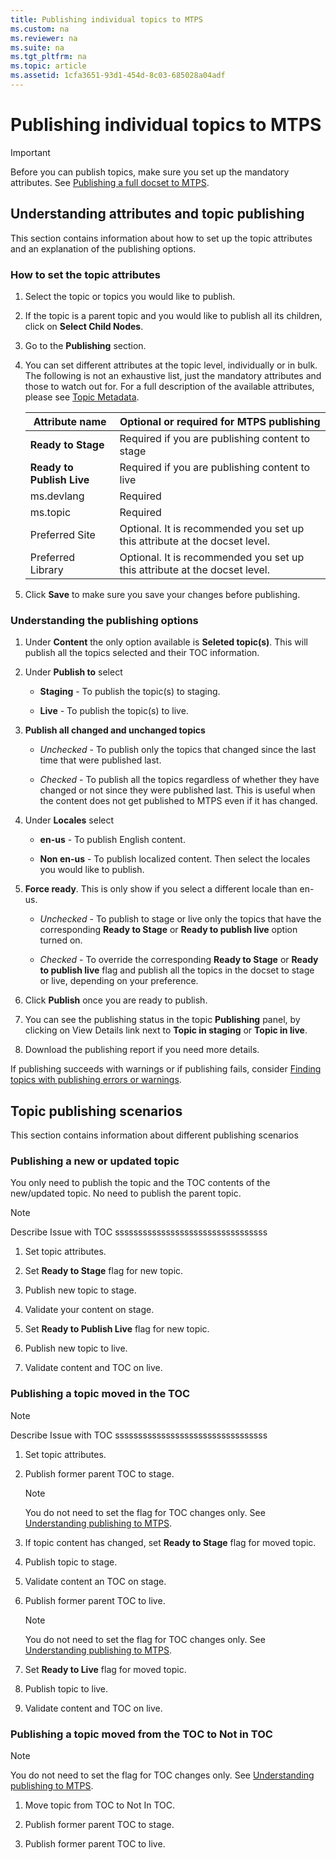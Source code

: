 ```yaml
---
title: Publishing individual topics to MTPS
ms.custom: na
ms.reviewer: na
ms.suite: na
ms.tgt_pltfrm: na
ms.topic: article
ms.assetid: 1cfa3651-93d1-454d-8c03-685028a04adf
---
```

# Publishing individual topics to MTPS
> [!IMPORTANT]
> Before you can publish topics, make sure you set up the mandatory attributes. See [Publishing a full docset to MTPS](../Topic/Publishing-a-full-docset-to-MTPS.md).

## <a name="TopicAttributes"></a>Understanding attributes and topic publishing
This section contains information about how to set up the topic attributes and an explanation of the publishing options.

### How to set the topic attributes

1.  Select the topic or topics you would like to publish.

2.  If the topic is a parent topic and you would like to publish all its children, click on **Select Child Nodes**.

3.  Go to the  **Publishing** section.

4.  You can set different attributes at the topic level, individually or in bulk. The following is not an exhaustive list, just the mandatory attributes and those to watch out for.  For a full description of the available attributes, please see [Topic Metadata](../Topic/Topic-Metadata.md).

    |Attribute name|Optional or required for MTPS publishing|
    |------------------|--------------------------------------------|
    |**Ready to Stage**|Required if you are publishing content to stage|
    |**Ready to Publish Live**|Required if you are publishing content to live|
    |ms.devlang|Required|
    |ms.topic|Required|
    |Preferred Site|Optional. It is recommended you set up this attribute at the docset level.|
    |Preferred Library|Optional. It is recommended you set up this attribute at the docset level.|

5.  Click **Save** to make sure you save your changes before publishing.

### <a name="PubTopic"></a>Understanding the publishing options

1.  Under **Content** the only option available is **Seleted topic(s)**. This will publish all the topics selected and their TOC information.

2.  Under **Publish to** select

    -   **Staging** - To publish the topic(s) to staging.

    -   **Live** - To publish the topic(s) to live.

3.  **Publish all changed and unchanged topics**

    -   *Unchecked* - To publish only the topics that changed since the last time that were published last.

    -   *Checked* - To publish all the topics regardless of whether they have changed or not since they were published last. This is useful when the content does not get published to MTPS even if it has changed.

4.  Under **Locales** select

    -   **en-us** - To publish English content.

    -   **Non en-us** - To publish localized content. Then select the locales you would like to publish.

5.  **Force ready**. This is only show if you select a different locale than en-us.

    -   *Unchecked* - To publish to stage or live only the topics that have the corresponding **Ready to Stage** or **Ready to publish live** option turned on.

    -   *Checked* - To override the corresponding **Ready to Stage** or **Ready to publish live** flag  and publish all the topics in the docset to stage or live, depending on your preference.

6.  Click **Publish** once you are ready to publish.

7.  You can see the publishing status in the topic **Publishing** panel, by clicking on View Details link next to **Topic in staging** or **Topic in live**.

8.  Download the publishing report if you need more details.

If publishing succeeds with warnings or if publishing fails, consider [Finding topics with publishing errors or warnings](../Topic/Finding-topics-with-publishing-errors-or-warnings.md).

## Topic publishing scenarios
This section contains information about different publishing scenarios

### Publishing a new or updated topic
You only need to publish the topic and the TOC contents of the new/updated topic. No need to publish the parent topic.

> [!NOTE]
> Describe Issue with TOC sssssssssssssssssssssssssssssssss

1.  Set topic attributes.

2.  Set **Ready to Stage** flag for new topic.

3.  Publish new topic  to stage.

4.  Validate your content on stage.

5.  Set **Ready to Publish Live** flag for new topic.

6.  Publish new topic to live.

7.  Validate content and TOC on live.

### Publishing a topic moved in the TOC
> [!NOTE]
> Describe Issue with TOC sssssssssssssssssssssssssssssssss

1.  Set topic attributes.

2.  Publish former parent TOC to stage.

    > [!NOTE]
    > You do not need to set the flag for TOC changes only. See [Understanding publishing to MTPS](../Topic/Understanding-publishing-to-MTPS.md).

3.  If topic content has changed, set **Ready to Stage** flag for moved topic.

4.  Publish topic to stage.

5.  Validate content an TOC on stage.

6.  Publish former parent TOC to live.

    > [!NOTE]
    > You do not need to set the flag for TOC changes only. See [Understanding publishing to MTPS](../Topic/Understanding-publishing-to-MTPS.md).

7.  Set **Ready to Live** flag for moved topic.

8.  Publish topic to live.

9. Validate content and TOC on live.

### Publishing a topic moved from the TOC to Not in TOC
> [!NOTE]
> You do not need to set the flag for TOC changes only. See [Understanding publishing to MTPS](../Topic/Understanding-publishing-to-MTPS.md).

1.  Move topic from TOC to Not In TOC.

2.  Publish former parent TOC to stage.

3.  Publish former parent TOC to live.

